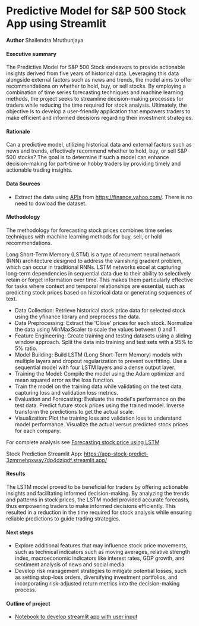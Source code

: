 # Predictive Model for S&P 500 Stock App using Streamlit

**Author**
Shailendra Mruthunjaya

#### Executive summary
The Predictive Model for S&P 500 Stock endeavors to provide actionable insights derived from five years of historical data. Leveraging this data alongside external factors such as news and trends, the model aims to offer recommendations on whether to hold, buy, or sell stocks. By employing a combination of time series forecasting techniques and machine learning methods, the project seeks to streamline decision-making processes for traders while reducing the time required for stock analysis. Ultimately, the objective is to develop a user-friendly application that empowers traders to make efficient and informed decisions regarding their investment strategies.

#### Rationale
Can a predictive model, utilizing historical data and external factors such as news and trends, effectively recommend whether to hold, buy, or sell S&P 500 stocks? The goal is to determine if such a model can enhance decision-making for part-time or hobby traders by providing timely and actionable trading insights.

#### Data Sources
*	Extract the data using [APIs](https://pypi.org/project/yfinance/) from https://finance.yahoo.com/. There is no need to dowload the dataset. 


#### Methodology
The methodology for forecasting stock prices combines time series techniques with machine learning methods for buy, sell, or hold recommendations. 

Long Short-Term Memory (LSTM) is a type of recurrent neural network (RNN) architecture designed to address the vanishing gradient problem, which can occur in traditional RNNs. LSTM networks excel at capturing long-term dependencies in sequential data due to their ability to selectively retain or forget information over time. This makes them particularly effective for tasks where context and temporal relationships are essential, such as predicting stock prices based on historical data or generating sequences of text.

 - Data Collection: Retrieve historical stock price data for selected stock using the yfinance library and preprocess the data.
 - Data Preprocessing: Extract the 'Close' prices for each stock. Normalize the data using MinMaxScaler to scale the values between 0 and 1.
 - Feature Engineering: Create training and testing datasets using a sliding window approach. Split the data into training and test sets with a 95% to 5% ratio.
 - Model Building: Build LSTM (Long Short-Term Memory) models with multiple layers and dropout regularization to prevent overfitting. Use a sequential model with four LSTM layers and a dense output layer.
 - Training the Model: Compile the model using the Adam optimizer and mean squared error as the loss function.
 - Train the model on the training data while validating on the test data, capturing loss and validation loss metrics.
 - Evaluation and Forecasting: Evaluate the model's performance on the test data. Predict future stock prices using the trained model. Inverse transform the predictions to get the actual scale.
 - Visualization: Plot the training loss and validation loss to understand model performance. Visualize the actual versus predicted stock prices for each company.

For complete analysis see [Forecasting stock price using LSTM](https://github.com/shailendra-mlai/Predictive-Model-for-SAP-500-Stock/blob/main/LSTM-Stock-price-prediction.ipynb)

Stock Prediction Streamlit App: https://app-stock-predict-3zmrnehpxway7dp4dziqdf.streamlit.app/

#### Results

The LSTM model proved to be beneficial for traders by offering actionable insights and facilitating informed decision-making. By analyzing the trends and patterns in stock prices, the LSTM model provided accurate forecasts, thus empowering traders to make informed decisions efficiently. This resulted in a reduction in the time required for stock analysis while ensuring reliable predictions to guide trading strategies.

#### Next steps
- Explore additional features that may influence stock price movements, such as technical indicators such as moving averages, relative strength index, macroeconomic indicators like interest rates, GDP growth, and sentiment analysis of news and social media.
- Develop risk management strategies to mitigate potential losses, such as setting stop-loss orders, diversifying investment portfolios, and incorporating risk-adjusted return metrics into the decision-making process. 

#### Outline of project

- [Notebook to develop streamlit app with user input](https://github.com/shailendra-mlai/streamlit-stock-predict/blob/main/LSTM-App.ipynb)
